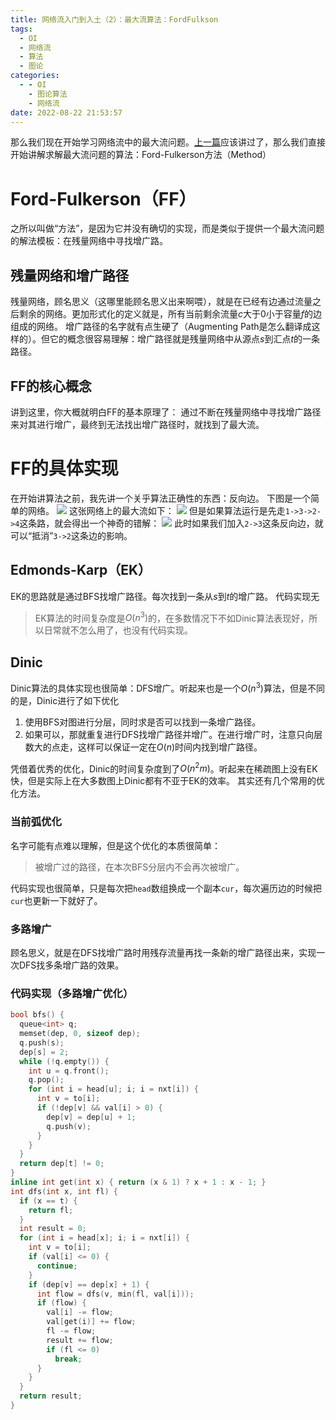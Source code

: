 ```yaml
---
title: 网络流入门到入土（2）：最大流算法：FordFulkson
tags:
  - OI
  - 网络流
  - 算法
  - 图论
categories:
  - - OI
    - 图论算法
    - 网络流
date: 2022-08-22 21:53:57
---
```


那么我们现在开始学习网络流中的最大流问题。[上一篇](/2022/08/10/network-flow-1/)应该讲过了，那么我们直接开始讲解求解最大流问题的算法：Ford-Fulkerson方法（Method）

# Ford-Fulkerson（FF）
之所以叫做“方法”，是因为它并没有确切的实现，而是类似于提供一个最大流问题的解法模板：在残量网络中寻找增广路。
## 残量网络和增广路径
残量网络，顾名思义（这哪里能顾名思义出来啊喂），就是在已经有边通过流量之后剩余的网络。更加形式化的定义就是，所有当前剩余流量$c$大于$0$小于容量$f$的边组成的网络。
增广路径的名字就有点生硬了（Augmenting Path是怎么翻译成这样的）。但它的概念很容易理解：增广路径就是残量网络中从源点$s$到汇点$t$的一条路径。
## FF的核心概念
讲到这里，你大概就明白FF的基本原理了：
	通过不断在残量网络中寻找增广路径来对其进行增广，最终到无法找出增广路径时，就找到了最大流。
# FF的具体实现
在开始讲算法之前，我先讲一个关乎算法正确性的东西：反向边。
下图是一个简单的网络。
![](1.png)
这张网络上的最大流如下：
![](sol.png)
但是如果算法运行是先走`1->3->2->4`这条路，就会得出一个神奇的错解：
![](bad.png)
此时如果我们加入`2->3`这条反向边，就可以“抵消”`3->2`这条边的影响。
## Edmonds-Karp（EK）
EK的思路就是通过BFS找增广路径。每次找到一条从$s$到$t$的增广路。
代码实现无
>EK算法的时间复杂度是$O(n^3)$的，在多数情况下不如Dinic算法表现好，所以日常就不怎么用了，也没有代码实现。

## Dinic
Dinic算法的具体实现也很简单：DFS增广。听起来也是一个$O(n^3)$算法，但是不同的是，Dinic进行了如下优化
1. 使用BFS对图进行分层，同时求是否可以找到一条增广路径。
2. 如果可以，那就重复进行DFS找增广路径并增广。在进行增广时，注意只向层数大的点走，这样可以保证一定在$O(n)$时间内找到增广路径。

凭借着优秀的优化，Dinic的时间复杂度到了$O(n^2m)$。听起来在稀疏图上没有EK快，但是实际上在大多数图上Dinic都有不亚于EK的效率。
其实还有几个常用的优化方法。
### 当前弧优化
名字可能有点难以理解，但是这个优化的本质很简单：
>被增广过的路径，在本次BFS分层内不会再次被增广。

代码实现也很简单，只是每次把`head`数组换成一个副本`cur`，每次遍历边的时候把`cur`也更新一下就好了。
### 多路增广
顾名思义，就是在DFS找增广路时用残存流量再找一条新的增广路径出来，实现一次DFS找多条增广路的效果。

### 代码实现（多路增广优化）
```c++
bool bfs() {
  queue<int> q;
  memset(dep, 0, sizeof dep);
  q.push(s);
  dep[s] = 2;
  while (!q.empty()) {
    int u = q.front();
    q.pop();
    for (int i = head[u]; i; i = nxt[i]) {
      int v = to[i];
      if (!dep[v] && val[i] > 0) {
        dep[v] = dep[u] + 1;
        q.push(v);
      }
    }
  }
  return dep[t] != 0;
}
inline int get(int x) { return (x & 1) ? x + 1 : x - 1; }
int dfs(int x, int fl) {
  if (x == t) {
    return fl;
  }
  int result = 0;
  for (int i = head[x]; i; i = nxt[i]) {
    int v = to[i];
    if (val[i] <= 0) {
      continue;
    }
    if (dep[v] == dep[x] + 1) {
      int flow = dfs(v, min(fl, val[i]));
      if (flow) {
        val[i] -= flow;
        val[get(i)] += flow;
        fl -= flow;
        result += flow;
        if (fl <= 0)
          break;
      }
    }
  }
  return result;
}
```

